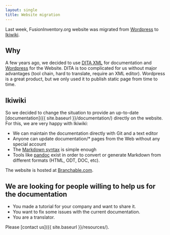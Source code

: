 ```yaml
---
layout: single
title: Website migration
---
```


Last week, FusionInventory.org website was migrated from
[Wordpress](http://www.wordpress.com) to [Ikiwiki](http://www.ikiwiki.info).

## Why

A few years ago, we decided to use [DITA
XML](http://en.wikipedia.org/wiki/Darwin_Information_Typing_Architecture) for
documentation and
[Wordpress](http://www.wordpress.org) for the Website. DITA is too
complicated for us
without major advantages (tool chain, hard to translate, require an XML
editor).
Wordpress is a great product, but we only used it to publish
static page from time to
time.

## Ikiwiki

So we decided to change the situation to provide an up-to-date
[documentation]({{ site.baseurl }}/documentation/)
directly on the website. For this, we are very happy with Ikiwiki:

* We can maintain the documentation directly with Git and a text editor
* Anyone can update documentation/* pages from the Web without any
special account
* The [Markdown syntax](https://ikiwiki.info/ikiwiki/formatting/) is simple enough
* Tools like [pandoc](http://johnmacfarlane.net/pandoc/) exist in order to
convert or generate Markdown
from different formats (HTML, ODT, DOC, etc).

The website is hosted at [Branchable.com](http://www.branchable.com/).

## We are looking for people willing to help us for the documentation

* You made a tutorial for your company and want to share it.
* You want to fix some issues with the current documentation.
* You are a translator.

Please [contact us]({{ site.baseurl }}/resources/).
